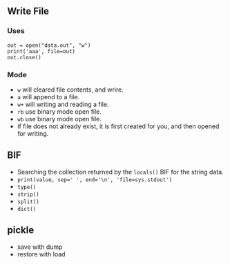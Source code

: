 ## Write File
### Uses
```
out = open("data.out", "w")
print('aaa', file=out)
out.close()
```
### Mode
* `w` will cleared file contents, and wrire.
* `a` will append to a file.
* `w+` will writing and reading a file.
* `rb` use binary mode open file.
* `wb` use binary mode open file.
* if file does not already exist, it is first created for you, and then opened for writing.

## BIF
* Searching the collection returned by the `locals()` BIF for the string data.
* `print(value, sep=' ', end='\n', 'file=sys.stdout')`
* `type()`
* `strip()`
* `split()`
* `dict()`

## pickle
* save with dump
* restore with load
